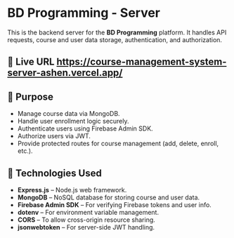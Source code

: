 # BD Programming - Server

This is the backend server for the **BD Programming** platform. It handles API requests, course and user data storage, authentication, and authorization.

## 🔗 Live URL https://course-management-system-server-ashen.vercel.app/

## 📌 Purpose

- Manage course data via MongoDB.
- Handle user enrollment logic securely.
- Authenticate users using Firebase Admin SDK.
- Authorize users via JWT.
- Provide protected routes for course management (add, delete, enroll, etc.).

## 🧰 Technologies Used

- **Express.js** – Node.js web framework.
- **MongoDB** – NoSQL database for storing course and user data.
- **Firebase Admin SDK** – For verifying Firebase tokens and user info.
- **dotenv** – For environment variable management.
- **CORS** – To allow cross-origin resource sharing.
- **jsonwebtoken** – For server-side JWT handling.

